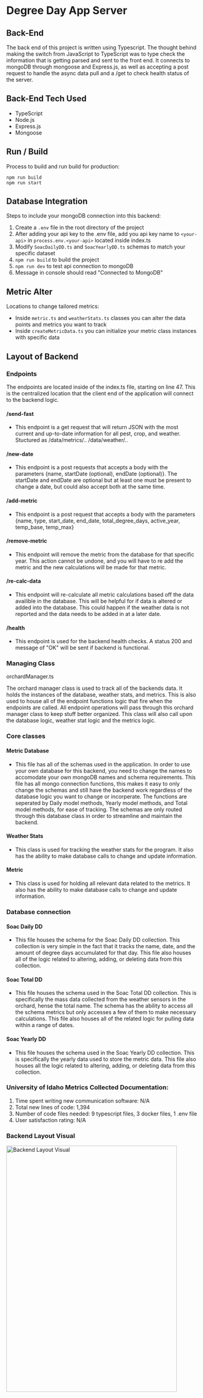 # Degree Day App Server

## Back-End
The back end of this project is written using Typescript. The thought behind making the switch from JavaScript to TypeScript was to type check the information that is getting parsed and sent to the front end. It connects to mongoDB through mongoose and Express.js, as well as accepting a post request to handle the async data pull and a /get to check health status of the server.

## Back-End Tech Used
- TypeScript
- Node.js
- Express.js
- Mongoose

## Run / Build
Process to build and run build for production:

```
npm run build
npm run start
```

## Database Integration
Steps to include your mongoDB connection into this backend:

1. Create a `.env` file in the root directory of the project
2. After adding your api key to the .env file, add you api key name to `<your-api>` in `process.env.<your-api>` located inside index.ts
3. Modify `SoacDailyDD.ts` and `SoacYearlyDD.ts` schemas to match your specific dataset
4. `npm run build` to build the project
5. `npm run dev` to test api connection to mongoDB
6. Message in console should read "Connected to MongoDB"

## Metric Alter
Locations to change tailored metrics:

- Inside `metric.ts` and `weatherStats.ts` classes you can alter the data points and metrics you want to track
- Inside `createMetricData.ts` you can initialize your metric class instances with specific data

## Layout of Backend

### Endpoints
The endpoints are located inside of the index.ts file, starting on line 47. This is the centralized location that the client end of the application will connect to the backend logic.

#### /send-fast
 - This endpoint is a get request that will return JSON with the most current and up-to-date information for all pest, crop, and weather. Stuctured as /data/metrics/.. /data/weather/..

#### /new-date
 - This endpoint is a post requests that accepts a body with the parameters {name, startDate (optional), endDate (optional)}. The startDate and endDate are optional but at least one must be present to change a date, but could also accept both at the same time.

#### /add-metric
 - This endpoint is a post request that accepts a body with the parameters {name, type, start_date, end_date, total_degree_days, active_year, temp_base, temp_max}

#### /remove-metric
 - This endpoint will remove the metric from the database for that specific year. This action cannot be undone, and you will have to re add the metric and the new calculations will be made for that metric.

#### /re-calc-data
 - This endpoint will re-calculate all metric calculations based off the data availible in the database. This will be helpful for if data is altered or added into the database. This could happen if the weather data is not reported and the data needs to be added in at a later date.

#### /health
 - This endpoint is used for the backend health checks. A status 200 and message of "OK" will be sent if backend is functional.

### Managing Class
orchardManager.ts

The orchard manager class is used to track all of the backends data. It holds the instances of the database, weather stats, and metrics. This is also used to house all of the endpoint functions logic that fire when the endpoints are called. All endpoint operations will pass through this orchard manager class to keep stuff better organized. This class will also call upon the database logic, weather stat logic and the metrics logic.

### Core classes
#### Metric Database
 - This file has all of the schemas used in the application. In order to use your own database for this backend, you need to change the names to accomodate your own mongoDB names and schema requirements. This file has all mongo connection functions, this makes it easy to only change the schemas and still have the backend work regardless of the database logic you want to change or incorperate. The functions are seperated by Daily model methods, Yearly model methods, and Total model methods, for ease of tracking. The schemas are only routed through this database class in order to streamline and maintain the backend.

#### Weather Stats
 - This class is used for tracking the weather stats for the program. It also has the ability to make database calls to change and update information.

#### Metric
 - This class is used for holding all relevant data related to the metrics. It also has the ability to make database calls to change and update information.

### Database connection
#### Soac Daily DD
 - This file houses the schema for the Soac Daily DD collection. This collection is very simple in the fact that it tracks the name, date, and the amount of degree days accumulated for that day. This file also houses all of the logic related to altering, adding, or deleting data from this collection.

#### Soac Total DD
 - This file houses the schema used in the Soac Total DD collection. This is specifically the mass data collected from the weather sensors in the orchard, hense the total name. The schema has the ability to access all the schema metrics but only accesses a few of them to make necessary calculations. This file also houses all of the related logic for pulling data within a range of dates.

#### Soac Yearly DD
 - This file houses the schema used in the Soac Yearly DD collection. This is specifically the yearly data used to store the metric data. This file also houses all the logic related to altering, adding, or deleting data from this collection.

### University of Idaho Metrics Collected Documentation:
1. Time spent writing new communication software: N/A
2. Total new lines of code: 1,394
3. Number of code files needed: 9 typescript files, 3 docker files, 1 .env file
4. User satisfaction rating: N/A

### Backend Layout Visual
<img src="https://github.com/user-attachments/assets/f13517ec-82ff-43b9-8ada-d8b30507d126" width="450" height="650" title="Backend Layout Visual" alt="Backend Layout Visual"/>
